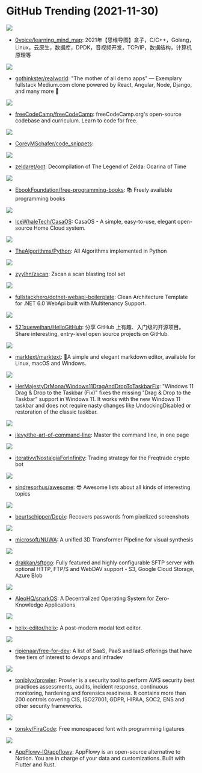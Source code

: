 # GitHub Trending (2021-11-30)

![](https://img.shields.io/badge/none-New%20327-green?style=flat-square&logo=appveyor)
- [0voice/learning_mind_map](https://github.com/0voice/learning_mind_map): 2021年【思维导图】盒子，C/C++，Golang，Linux，云原生，数据库，DPDK，音视频开发，TCP/IP，数据结构，计算机原理等

![](https://img.shields.io/badge/Shell-New%20187-green?style=flat-square&logo=appveyor)
- [gothinkster/realworld](https://github.com/gothinkster/realworld): "The mother of all demo apps" — Exemplary fullstack Medium.com clone powered by React, Angular, Node, Django, and many more 🏅

![](https://img.shields.io/badge/JavaScript-New%20325-green?style=flat-square&logo=appveyor)
- [freeCodeCamp/freeCodeCamp](https://github.com/freeCodeCamp/freeCodeCamp): freeCodeCamp.org's open-source codebase and curriculum. Learn to code for free.

![](https://img.shields.io/badge/Jupyter%20Notebook-New%207-green?style=flat-square&logo=appveyor)
- [CoreyMSchafer/code_snippets](https://github.com/CoreyMSchafer/code_snippets): 

![](https://img.shields.io/badge/C-New%20158-green?style=flat-square&logo=appveyor)
- [zeldaret/oot](https://github.com/zeldaret/oot): Decompilation of The Legend of Zelda: Ocarina of Time

![](https://img.shields.io/badge/none-New%20342-green?style=flat-square&logo=appveyor)
- [EbookFoundation/free-programming-books](https://github.com/EbookFoundation/free-programming-books): 📚 Freely available programming books

![](https://img.shields.io/badge/Go-New%20578-green?style=flat-square&logo=appveyor)
- [IceWhaleTech/CasaOS](https://github.com/IceWhaleTech/CasaOS): CasaOS - A simple, easy-to-use, elegant open-source Home Cloud system.

![](https://img.shields.io/badge/Python-New%20191-green?style=flat-square&logo=appveyor)
- [TheAlgorithms/Python](https://github.com/TheAlgorithms/Python): All Algorithms implemented in Python

![](https://img.shields.io/badge/Go-New%2040-green?style=flat-square&logo=appveyor)
- [zyylhn/zscan](https://github.com/zyylhn/zscan): Zscan a scan blasting tool set

![](https://img.shields.io/badge/C%23-New%20111-green?style=flat-square&logo=appveyor)
- [fullstackhero/dotnet-webapi-boilerplate](https://github.com/fullstackhero/dotnet-webapi-boilerplate): Clean Architecture Template for .NET 6.0 WebApi built with Multitenancy Support.

![](https://img.shields.io/badge/Python-New%2080-green?style=flat-square&logo=appveyor)
- [521xueweihan/HelloGitHub](https://github.com/521xueweihan/HelloGitHub): 分享 GitHub 上有趣、入门级的开源项目。Share interesting, entry-level open source projects on GitHub.

![](https://img.shields.io/badge/JavaScript-New%20311-green?style=flat-square&logo=appveyor)
- [marktext/marktext](https://github.com/marktext/marktext): 📝A simple and elegant markdown editor, available for Linux, macOS and Windows.

![](https://img.shields.io/badge/C%2B%2B-New%2018-green?style=flat-square&logo=appveyor)
- [HerMajestyDrMona/Windows11DragAndDropToTaskbarFix](https://github.com/HerMajestyDrMona/Windows11DragAndDropToTaskbarFix): "Windows 11 Drag & Drop to the Taskbar (Fix)" fixes the missing "Drag & Drop to the Taskbar" support in Windows 11. It works with the new Windows 11 taskbar and does not require nasty changes like UndockingDisabled or restoration of the classic taskbar.

![](https://img.shields.io/badge/none-New%20285-green?style=flat-square&logo=appveyor)
- [jlevy/the-art-of-command-line](https://github.com/jlevy/the-art-of-command-line): Master the command line, in one page

![](https://img.shields.io/badge/Python-New%2076-green?style=flat-square&logo=appveyor)
- [iterativv/NostalgiaForInfinity](https://github.com/iterativv/NostalgiaForInfinity): Trading strategy for the Freqtrade crypto bot

![](https://img.shields.io/badge/none-New%20296-green?style=flat-square&logo=appveyor)
- [sindresorhus/awesome](https://github.com/sindresorhus/awesome): 😎 Awesome lists about all kinds of interesting topics

![](https://img.shields.io/badge/Python-New%2039-green?style=flat-square&logo=appveyor)
- [beurtschipper/Depix](https://github.com/beurtschipper/Depix): Recovers passwords from pixelized screenshots

![](https://img.shields.io/badge/none-New%20148-green?style=flat-square&logo=appveyor)
- [microsoft/NUWA](https://github.com/microsoft/NUWA): A unified 3D Transformer Pipeline for visual synthesis

![](https://img.shields.io/badge/Go-New%2031-green?style=flat-square&logo=appveyor)
- [drakkan/sftpgo](https://github.com/drakkan/sftpgo): Fully featured and highly configurable SFTP server with optional HTTP, FTP/S and WebDAV support - S3, Google Cloud Storage, Azure Blob

![](https://img.shields.io/badge/Rust-New%2012-green?style=flat-square&logo=appveyor)
- [AleoHQ/snarkOS](https://github.com/AleoHQ/snarkOS): A Decentralized Operating System for Zero-Knowledge Applications

![](https://img.shields.io/badge/Rust-New%2036-green?style=flat-square&logo=appveyor)
- [helix-editor/helix](https://github.com/helix-editor/helix): A post-modern modal text editor.

![](https://img.shields.io/badge/HTML-New%2069-green?style=flat-square&logo=appveyor)
- [ripienaar/free-for-dev](https://github.com/ripienaar/free-for-dev): A list of SaaS, PaaS and IaaS offerings that have free tiers of interest to devops and infradev

![](https://img.shields.io/badge/Shell-New%206-green?style=flat-square&logo=appveyor)
- [toniblyx/prowler](https://github.com/toniblyx/prowler): Prowler is a security tool to perform AWS security best practices assessments, audits, incident response, continuous monitoring, hardening and forensics readiness. It contains more than 200 controls covering CIS, ISO27001, GDPR, HIPAA, SOC2, ENS and other security frameworks.

![](https://img.shields.io/badge/Clojure-New%20112-green?style=flat-square&logo=appveyor)
- [tonsky/FiraCode](https://github.com/tonsky/FiraCode): Free monospaced font with programming ligatures

![](https://img.shields.io/badge/Rust-New%20667-green?style=flat-square&logo=appveyor)
- [AppFlowy-IO/appflowy](https://github.com/AppFlowy-IO/appflowy): AppFlowy is an open-source alternative to Notion. You are in charge of your data and customizations. Built with Flutter and Rust.

